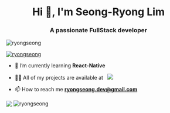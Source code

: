 <h1 align="center">Hi 👋, I'm Seong-Ryong Lim</h1>
<h3 align="center">A passionate FullStack developer</h3>

<p align="left"> <img src="https://komarev.com/ghpvc/?username=ryongseong&label=Profile%20views&color=0e75b6&style=flat" alt="ryongseong" /> </p>

<p align="left"> <a href="https://github.com/ryo-ma/github-profile-trophy"><img src="https://github-profile-trophy.vercel.app/?username=ryongseong&title=MultiLanguage,Commits,PullRequest,Repositories,Experience&theme=monokai" alt="ryongseong" /></a> </p>

- 🌱 I’m currently learning **React-Native**

- 👨‍💻 All of my projects are available at &nbsp; <a href="https://nebulous-visor-f4e.notion.site/Portfolio-1f44db7ba7ba8057a80fc07ec3b42c95?pvs=4"><img src="https://img.shields.io/badge/Notion-000000?style=for-the-badge&logo=notion&logoColor=white" /></a>

- 📫 How to reach me **ryongseong.dev@gmail.com**

<div>
  <a href="https://solved.ac/xmssnsk"><img align="center" src="http://mazassumnida.wtf/api/v2/generate_badge?boj=xmssnsk&theme=dark"/></a>
  <img align="center" src="https://github-readme-stats.vercel.app/api/top-langs?username=ryongseong&langs_count=10&show_icons=true&theme=dark&locale=en&layout=compact" alt="ryongseong" />
</div>
